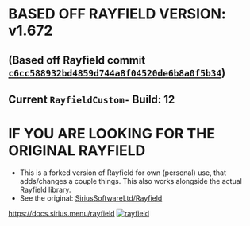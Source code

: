 # BASED OFF RAYFIELD VERSION: v1.672
## (Based off Rayfield commit [`c6cc588932bd4859d744a8f04520de6b8a0f5b34`](https://github.com/SiriusSoftwareLtd/Rayfield/commit/e2877d38e0d4c2c9148e01c56262c4e2059fb2b7))
## Current `RayfieldCustom-` Build: 12

# IF YOU ARE LOOKING FOR THE ORIGINAL RAYFIELD
- This is a forked version of Rayfield for own (personal) use, that adds/changes a couple things. This also works alongside the actual Rayfield library.
- See the original: [SiriusSoftwareLtd/Rayfield](https://github.com/SiriusSoftwareLtd/Rayfield)

https://docs.sirius.menu/rayfield
[![rayfield](https://user-images.githubusercontent.com/77512805/197843157-3485a6e4-7b18-4372-8277-f3a2e7bd0317.png)](https://discord.gg/sirius)
